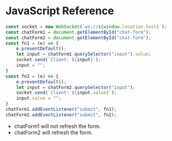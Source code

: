 # JavaScript Reference

```js
const socket = new WebSocket(`ws://${window.location.host}`);
const chatForm1 = document.getElementById("chat-form");
const chatForm2 = document.getElementById("chat-form");
const fn1 = (e) => {
    e.preventDefault();
    let input = chatForm1.querySelector("input").value;
    socket.send(`Client: ${input}`);
    input = "";
}
const fn2 = (e) => {
    e.preventDefault();
    let input = chatForm2.querySelector("input");
    socket.send(`Client: ${input.value}`);
    input.value = "";
}
chatForm1.addEventListener("submit", fn1);
chatForm2.addEventListener("submit", fn2);
```

- chatForm1 will not refresh the form.
- chatForm2 will refresh the form.
